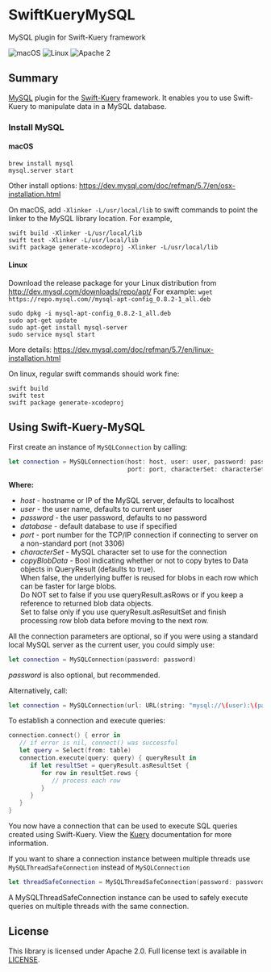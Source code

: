 # SwiftKueryMySQL
MySQL plugin for Swift-Kuery framework

<!-- 
[![Build Status - Master](https://travis-ci.org/IBM-Swift/SwiftKueryMySQL.svg?branch=master)](https://travis-ci.org/IBM-Swift/SwiftKueryMySQL)
-->
![macOS](https://img.shields.io/badge/os-Mac%20OS%20X-green.svg?style=flat)
![Linux](https://img.shields.io/badge/os-linux-green.svg?style=flat)
![Apache 2](https://img.shields.io/badge/license-Apache2-blue.svg?style=flat)

## Summary
[MySQL](https://dev.mysql.com/) plugin for the [Swift-Kuery](https://github.com/IBM-Swift/Swift-Kuery) framework. It enables you to use Swift-Kuery to manipulate data in a MySQL database.

### Install MySQL

#### macOS
```
brew install mysql
mysql.server start
```
Other install options: https://dev.mysql.com/doc/refman/5.7/en/osx-installation.html

On macOS, add `-Xlinker -L/usr/local/lib` to swift commands to point the linker to the MySQL library location.
For example,
```
swift build -Xlinker -L/usr/local/lib
swift test -Xlinker -L/usr/local/lib
swift package generate-xcodeproj -Xlinker -L/usr/local/lib
```

#### Linux
Download the release package for your Linux distribution from http://dev.mysql.com/downloads/repo/apt/
For example: `wget https://repo.mysql.com//mysql-apt-config_0.8.2-1_all.deb`
```
sudo dpkg -i mysql-apt-config_0.8.2-1_all.deb
sudo apt-get update
sudo apt-get install mysql-server
sudo service mysql start
```
More details: https://dev.mysql.com/doc/refman/5.7/en/linux-installation.html

On linux, regular swift commands should work fine:
```
swift build
swift test
swift package generate-xcodeproj
```

## Using Swift-Kuery-MySQL

First create an instance of `MySQLConnection` by calling:

```swift
let connection = MySQLConnection(host: host, user: user, password: password, database: database, 
                                 port: port, characterSet: characterSet, copyBlobData: copyBlobData)
```
**Where:**
- *host* - hostname or IP of the MySQL server, defaults to localhost 
- *user* - the user name, defaults to current user
- *password* - the user password, defaults to no password
- *database* - default database to use if specified
- *port* - port number for the TCP/IP connection if connecting to server on a non-standard port (not 3306)
- *characterSet* - MySQL character set to use for the connection
- *copyBlobData* - Bool indicating whether or not to copy bytes to Data objects in QueryResult (defaults to true).  
                   When false, the underlying buffer is reused for blobs in each row which can be faster for large blobs.  
                   Do NOT set to false if you use queryResult.asRows or if you keep a reference to returned blob data objects.  
                   Set to false only if you use queryResult.asResultSet and finish processing row blob data before moving to the next row.  

All the connection parameters are optional, so if you were using a standard local MySQL server as the current user, you could simply use:
```swift
let connection = MySQLConnection(password: password)
```
*password* is also optional, but recommended.

Alternatively, call:
```swift
let connection = MySQLConnection(url: URL(string: "mysql://\(user):\(password)@\(host):\(port)/\(database)")!))
```

To establish a connection and execute queries:

```swift
connection.connect() { error in
   // if error is nil, connect() was successful
   let query = Select(from: table)
   connection.execute(query: query) { queryResult in
      if let resultSet = queryResult.asResultSet {
         for row in resultSet.rows {
            // process each row
         }
      }
   }
}
```

You now have a connection that can be used to execute SQL queries created using Swift-Kuery. View the [Kuery](https://github.com/IBM-Swift/Swift-Kuery) documentation for more information.

If you want to share a connection instance between multiple threads use `MySQLThreadSafeConnection` instead of `MySQLConnection`
```swift
let threadSafeConnection = MySQLThreadSafeConnection(password: password)
```
A MySQLThreadSafeConnection instance can be used to safely execute queries on multiple threads with the same connection.

## License
This library is licensed under Apache 2.0. Full license text is available in [LICENSE](LICENSE.txt).
